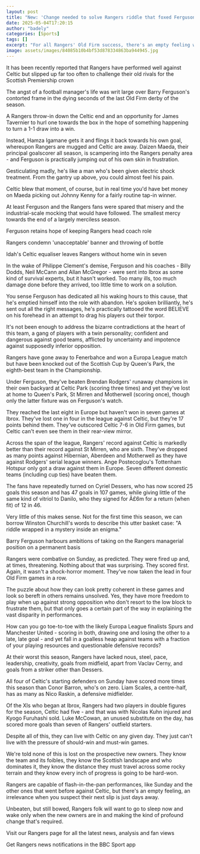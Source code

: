 ```yaml
---
layout: post
title: "New: 'Change needed to solve Rangers riddle that foxed Ferguson'"
date: 2025-05-04T17:20:15
author: "badely"
categories: [Sports]
tags: []
excerpt: "For all Rangers' Old Firm success, there's an empty feeling when you sense their next slip is just days away, writes Tom English."
image: assets/images/84085b10b4bf53d878334863ba944945.jpg
---
```


It has been recently reported that Rangers have performed well against Celtic but slipped up far too often to challenge their old rivals for the Scottish Premiership crown

The angst of a football manager's life was writ large over Barry Ferguson's contorted frame in the dying seconds of the last Old Firm derby of the season.

A Rangers throw-in down the Celtic end and an opportunity for James Tavernier to hurl one towards the box in the hope of something happening to turn a 1-1 draw into a win.

Instead, Hamza Igamane gets it and flings it back towards his own goal, whereupon Rangers are mugged and Celtic are away. Daizen Maeda, their principal goalscorer all season, is scampering into the Rangers penalty area - and Ferguson is practically jumping out of his own skin in frustration.

Gesticulating madly, he's like a man who's been given electric shock treatment. From the gantry up above, you could almost feel his pain.

Celtic blew that moment, of course, but in real time you'd have bet money on Maeda picking out Johnny Kenny for a fairly routine tap-in winner. 

At least Ferguson and the Rangers fans were spared that misery and the industrial-scale mocking that would have followed. The smallest mercy towards the end of a largely merciless season.

Ferguson retains hope of keeping Rangers head coach role

Rangers condemn 'unacceptable' banner and throwing of bottle

Idah's Celtic equaliser leaves Rangers without home win in seven

In the wake of Philippe Clement's demise, Ferguson and his coaches - Billy Dodds, Neil McCann and Allan McGregor - were sent into Ibrox as some kind of survival experts, but it hasn't worked. Too many ills, too much damage done before they arrived, too little time to work on a solution.

You sense Ferguson has dedicated all his waking hours to this cause, that he's emptied himself into the role with abandon. He's spoken brilliantly, he's sent out all the right messages, he's practically tattooed the word BELIEVE on his forehead in an attempt to drag his players out their torpor.

It's not been enough to address the bizarre contradictions at the heart of this team, a gang of players with a twin personality; confident and dangerous against good teams, afflicted by uncertainty and impotence against supposedly inferior opposition.

Rangers have gone away to Fenerbahce and won a Europa League match but have been knocked out of the Scottish Cup by Queen's Park, the eighth-best team in the Championship.

Under Ferguson, they've beaten Brendan Rodgers' runaway champions in their own backyard at Celtic Park (scoring three times) and yet they've lost at home to Queen's Park, St Mirren and Motherwell (scoring once), though only the latter fixture was on Ferguson's watch.

They reached the last eight in Europe but haven't won in seven games at Ibrox. They've lost one in four in the league against Celtic, but they're 17 points behind them. They've outscored Celtic 7-6 in Old Firm games, but Celtic can't even see them in their rear-view mirror.

Across the span of the league, Rangers' record against Celtic is markedly better than their record against St Mirren, who are sixth. They've dropped as many points against Hibernian, Aberdeen and Motherwell as they have against Rodgers' serial league winners. Ange Postecoglou's Tottenham Hotspur only got a draw against them in Europe. Seven different domestic teams (including cup ties) have beaten them.

The fans have repeatedly turned on Cyriel Dessers, who has now scored 25 goals this season and has 47 goals in 107 games, while giving little of the same kind of vitriol to Danilo, who they signed for Â£6m for a return (when fit) of 12 in 46.

Very little of this makes sense. Not for the first time this season, we can borrow Winston Churchill's words to describe this utter basket case: "A riddle wrapped in a mystery inside an enigma."

Barry Ferguson harbours ambitions of taking on the Rangers managerial position on a permanent basis

Rangers were combative on Sunday, as predicted. They were fired up and, at times, threatening. Nothing about that was surprising. They scored first. Again, it wasn't a shock-horror moment. They've now taken the lead in four Old Firm games in a row.

The puzzle about how they can look pretty coherent in these games and look so bereft in others remains unsolved. Yes, they have more freedom to play when up against strong opposition who don't resort to the low block to frustrate them, but that only goes a certain part of the way in explaining the vast disparity in performances.

How can you go toe-to-toe with the likely Europa League finalists Spurs and Manchester United  - scoring in both, drawing one and losing the other to a late, late goal - and yet fall in a goalless heap against teams with a fraction of your playing resources and questionable defensive records?

At their worst this season, Rangers have lacked nous, steel, pace, leadership, creativity, goals from midfield, apart from Vaclav Cerny, and goals from a striker other than Dessers.

All four of Celtic's starting defenders on Sunday have scored more times this season than Conor Barron, who's on zero. Liam Scales, a centre-half, has as many as Nico Raskin, a defensive midfielder.

Of the XIs who began at Ibrox, Rangers had two players in double figures for the season, Celtic had five - and that was with Nicolas Kuhn injured and Kyogo Furuhashi sold. Luke McCowan, an unused substitute on the day, has scored more goals than seven of Rangers' outfield starters.

Despite all of this, they can live with Celtic on any given day. They just can't live with the pressure of should-win and must-win games.

We're told none of this is lost on the prospective new owners. They know the team and its foibles, they know the Scottish landscape and who dominates it, they know the distance they must travel across some rocky terrain and they know every inch of progress is going to be hard-won.

Rangers are capable of flash-in-the-pan performances, like Sunday and the other ones that went before against Celtic, but there's an empty feeling, an irrelevance when you suspect their next slip is just days away.

Unbeaten, but still bowed, Rangers folk will want to go to sleep now and wake only when the new owners are in and making the kind of profound change that's required.

Visit our Rangers page for all the latest news, analysis and fan views

Get Rangers news notifications in the BBC Sport app

